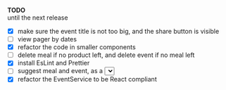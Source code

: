 **TODO**  
until the next release
- [x] make sure the event title is not too big, and the share button is visible
- [ ] view pager by dates
- [x] refactor the code in smaller components
- [ ] delete meal if no product left, and delete event if no meal left
- [x] install EsLint and Prettier
- [ ] suggest meal and event, as a <select>
- [x] refactor the EventService to be React compliant